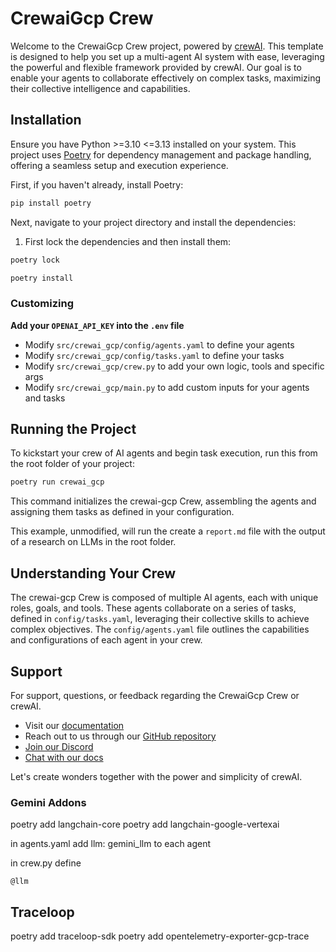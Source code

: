 # CrewaiGcp Crew

Welcome to the CrewaiGcp Crew project, powered by [crewAI](https://crewai.com). This template is designed to help you set up a multi-agent AI system with ease, leveraging the powerful and flexible framework provided by crewAI. Our goal is to enable your agents to collaborate effectively on complex tasks, maximizing their collective intelligence and capabilities.

## Installation

Ensure you have Python >=3.10 <=3.13 installed on your system. This project uses [Poetry](https://python-poetry.org/) for dependency management and package handling, offering a seamless setup and execution experience.

First, if you haven't already, install Poetry:

```bash
pip install poetry
```

Next, navigate to your project directory and install the dependencies:

1. First lock the dependencies and then install them:

```bash
poetry lock
```

```bash
poetry install
```

### Customizing

**Add your `OPENAI_API_KEY` into the `.env` file**

- Modify `src/crewai_gcp/config/agents.yaml` to define your agents
- Modify `src/crewai_gcp/config/tasks.yaml` to define your tasks
- Modify `src/crewai_gcp/crew.py` to add your own logic, tools and specific args
- Modify `src/crewai_gcp/main.py` to add custom inputs for your agents and tasks

## Running the Project

To kickstart your crew of AI agents and begin task execution, run this from the root folder of your project:

```bash
poetry run crewai_gcp
```

This command initializes the crewai-gcp Crew, assembling the agents and assigning them tasks as defined in your configuration.

This example, unmodified, will run the create a `report.md` file with the output of a research on LLMs in the root folder.

## Understanding Your Crew

The crewai-gcp Crew is composed of multiple AI agents, each with unique roles, goals, and tools. These agents collaborate on a series of tasks, defined in `config/tasks.yaml`, leveraging their collective skills to achieve complex objectives. The `config/agents.yaml` file outlines the capabilities and configurations of each agent in your crew.

## Support

For support, questions, or feedback regarding the CrewaiGcp Crew or crewAI.

- Visit our [documentation](https://docs.crewai.com)
- Reach out to us through our [GitHub repository](https://github.com/joaomdmoura/crewai)
- [Join our Discord](https://discord.com/invite/X4JWnZnxPb)
- [Chat with our docs](https://chatg.pt/DWjSBZn)

Let's create wonders together with the power and simplicity of crewAI.

### Gemini Addons

poetry add langchain-core
poetry add langchain-google-vertexai

in agents.yaml add llm: gemini_llm to each agent

in crew.py define

```
@llm
```

## Traceloop

poetry add traceloop-sdk
poetry add opentelemetry-exporter-gcp-trace
